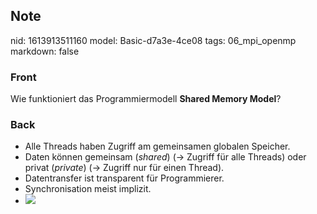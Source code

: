 ## Note
nid: 1613913511160
model: Basic-d7a3e-4ce08
tags: 06_mpi_openmp
markdown: false

### Front
Wie funktioniert das Programmiermodell <b>Shared Memory Model</b>?

### Back
<div>
<div><ul>
<li>Alle Threads haben Zugriff am gemeinsamen globalen Speicher.</li>
<li>Daten können gemeinsam (<em>shared</em>) (→ Zugriff für alle Threads) oder privat (<em>private</em>) (→ Zugriff nur für einen Thread).</li>
<li>Datentransfer ist transparent für Programmierer.</li>
<li>Synchronisation meist implizit.</li><li><img src="paste-f0fbc2619237d255ac56e969c3bc4379889d25b0.jpg">
</li>
</ul>
</div></div>
